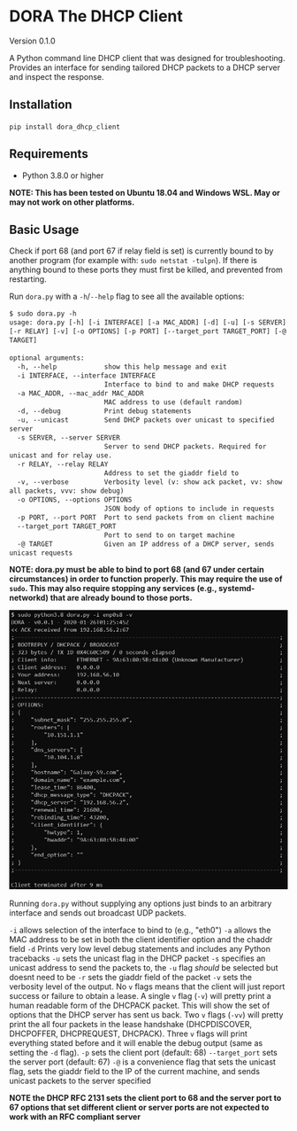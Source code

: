 # DORA The DHCP Client

Version 0.1.0

A Python command line DHCP client that was designed for troubleshooting. Provides an interface for sending tailored DHCP packets to a DHCP server and inspect the response.

## Installation

`pip install dora_dhcp_client`

## Requirements

* Python 3.8.0 or higher

**NOTE: This has been tested on Ubuntu 18.04 and Windows WSL. May or may not work on other platforms.**

## Basic Usage

Check if port 68 (and port 67 if relay field is set) is currently bound to by another program (for example with: `sudo netstat -tulpn`). If there is anything bound to these ports they must first be killed, and prevented from restarting.

Run `dora.py` with a `-h`/`--help` flag to see all the available options:

```shell
$ sudo dora.py -h
usage: dora.py [-h] [-i INTERFACE] [-a MAC_ADDR] [-d] [-u] [-s SERVER] [-r RELAY] [-v] [-o OPTIONS] [-p PORT] [--target_port TARGET_PORT] [-@ TARGET]

optional arguments:
  -h, --help            show this help message and exit
  -i INTERFACE, --interface INTERFACE
                        Interface to bind to and make DHCP requests
  -a MAC_ADDR, --mac_addr MAC_ADDR
                        MAC address to use (default random)
  -d, --debug           Print debug statements
  -u, --unicast         Send DHCP packets over unicast to specified server
  -s SERVER, --server SERVER
                        Server to send DHCP packets. Required for unicast and for relay use.
  -r RELAY, --relay RELAY
                        Address to set the giaddr field to
  -v, --verbose         Verbosity level (v: show ack packet, vv: show all packets, vvv: show debug)
  -o OPTIONS, --options OPTIONS
                        JSON body of options to include in requests
  -p PORT, --port PORT  Port to send packets from on client machine
  --target_port TARGET_PORT
                        Port to send to on target machine
  -@ TARGET             Given an IP address of a DHCP server, sends unicast requests
```

**NOTE: dora.py must be able to bind to port 68 (and 67 under certain circumstances) in order to function properly. This may require the use of `sudo`. This may also require stopping any services (e.g., systemd-networkd) that are already bound to those ports.**

![DORA Client Example](images/dora_ex1.PNG)

Running `dora.py` without supplying any options just binds to an arbitrary interface and sends out broadcast UDP packets. 

`-i` allows selection of the interface to bind to (e.g., "eth0")
`-a` allows the MAC address to be set in both the client identifier option and the chaddr field
`-d` Prints very low level debug statements and includes any Python tracebacks
`-u` sets the unicast flag in the DHCP packet
`-s` specifies an unicast address to send the packets to, the `-u` flag *should* be selected but doesnt need to be
`-r` sets the giaddr field of the packet
`-v` sets the verbosity level of the output. No `v` flags means that the client will just report success or failure to obtain a lease. A single `v` flag (`-v`) will pretty print  a human readable form of the DHCPACK packet. This will show the set of options that the DHCP server has sent us back. Two `v` flags (`-vv`) will pretty print the all four packets in the lease handshake (DHCPDISCOVER, DHCPOFFER, DHCPREQUEST, DHCPACK). Three `v` flags will print everything stated before and it will enable the debug output (same as setting the `-d` flag).
`-p` sets the client port (default: 68)
`--target_port` sets the server port (default: 67)
`-@` is a convenience flag that sets the unicast flag, sets the giaddr field to the IP of the current machine, and sends unicast packets to the server specified

**NOTE the DHCP RFC 2131 sets the client port to 68 and the server port to 67 options that set different client or server ports are not expected to work with an RFC compliant server**
